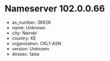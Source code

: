 # Nameserver 102.0.0.66

* as_number: 36926
* name: Unknown
* city: Nairobi
* country: KE
* organization: CKL1-ASN
* version: Unknown
* dnssec: false
